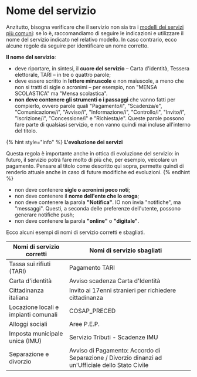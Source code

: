 # Nome del servizio

Anzitutto, bisogna verificare che il servizio non sia tra i [modelli dei servizi più comuni](../../catalogo-dei-servizi-e-modelli/i-modelli-dei-servizi-piu-frequenti.md): se lo è, raccomandiamo di seguire le indicazioni e utilizzare il nome del servizio indicato nel relativo modello. In caso contrario, ecco alcune regole da seguire per identificare un nome corretto.&#x20;

**Il nome del servizio**:

* deve riportare, in sintesi, il **cuore del servizio** – Carta d'identità, Tessera elettorale, TARI – in tre o quattro parole;
* deve essere scritto in **lettere minuscole** e non maiuscole, a meno che non si tratti di sigle o acronimi – per esempio, non "MENSA SCOLASTICA" ma "Mensa scolastica".
* **non deve contenere gli strumenti o i passaggi** che vanno fatti per compierlo, ovvero parole quali "Pagamento/i", "Scadenza/e", "Comunicazione/i", "Avviso/i", "Informazione/i", "Controllo/i", "Invito/i", "Iscrizione/i", "Concessione/i" e "Richiesta/e". Queste parole possono fare parte di qualsiasi servizio, e non vanno quindi mai incluse all'interno del titolo.

{% hint style="info" %}
**L'evoluzione dei servizi**

Questa regola è importante anche in ottica di evoluzione del servizio: in futuro, il servizio potrà fare molto di più che, per esempio, veicolare un pagamento. Pensare al titolo come descritto qui sopra, permette quindi di renderlo attuale anche in caso di future modifiche ed evoluzioni.
{% endhint %}

* non deve contenere **sigle o acronimi poco noti**;&#x20;
* non deve contenere il **nome dell'ente che lo eroga**;
* non deve contenere la parola **"Notifica"**. IO non invia "notifiche", ma "messaggi". Questi, a seconda delle preferenze dell'utente, possono generare notifiche push;
* non deve contenere la parola **"online"** o **"digitale"**.

Ecco alcuni esempi di nomi di servizio corretti e sbagliati.

<table><thead><tr><th>Nomi di servizio corretti</th><th>Nomi di servizio sbagliati</th><th data-hidden></th></tr></thead><tbody><tr><td>Tassa sui rifiuti (TARI)</td><td>Pagamento TARI </td><td></td></tr><tr><td>Carta d'identità</td><td>Avviso scadenza Carta d'Identità </td><td></td></tr><tr><td>Cittadinanza italiana</td><td>Invito ai 17enni stranieri per richiedere cittadinanza</td><td></td></tr><tr><td>Locazione locali e impianti comunali</td><td>COSAP_PRECED</td><td></td></tr><tr><td>Alloggi sociali</td><td>Aree P.E.P.</td><td></td></tr><tr><td>Imposta municipale unica (IMU)</td><td>Servizio Tributi - Scadenze IMU</td><td></td></tr><tr><td>Separazione e divorzio </td><td>Avviso di Pagamento: Accordo di Separazione / Divorzio dinanzi ad un'Ufficiale dello Stato Civile</td><td></td></tr></tbody></table>

